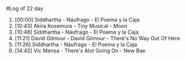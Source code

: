 #Log of 22 day

1. [00:00] Siddhartha - Náufrago - El Poema y la Caja
1. [10:43] Akira Kosemura - Tiny Musical - Moon
1. [10:48] Siddhartha - Náufrago - El Poema y la Caja
1. [11:21] David Gilmour - David Gilmour - There's No Way Out Of Here
1. [11:26] Siddhartha - Náufrago - El Poema y la Caja
1. [14:42] Vic Mensa - There's Alot Going On - New Bae
